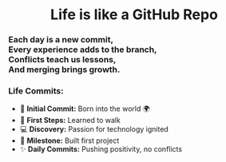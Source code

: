 <h1 align="center">Life is like a GitHub Repo</h1>
<h3 align="left">Each day is a new commit,<br/>Every experience adds to the branch,<br/>Conflicts teach us lessons,<br/>And merging brings growth.</h3>

<h3 align="left">Life Commits:</h3>
<ul>
  <li>🎉 <b>Initial Commit:</b> Born into the world 🌍</li>
  <li>🚶 <b>First Steps:</b> Learned to walk</li>
  <li>💻 <b>Discovery:</b> Passion for technology ignited</li>
  <li>🚀 <b>Milestone:</b> Built first project</li>
  <li>✨ <b>Daily Commits:</b> Pushing positivity, no conflicts</li>
</ul>


